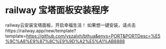# railway 宝塔面板安装程序
railway云安装宝塔面板，开启幸福生活！
如果想一键安装，请点击https://railway.app/new/template?template=https://github.com/yszalxh/bthua&envs=PORT&PORTDesc=%E5%9C%A8%E9%87%8C%E9%9D%A2%E5%A1%AB8888
